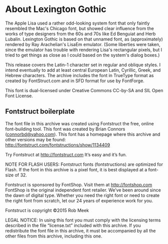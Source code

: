 About Lexington Gothic
======================

The Apple Lisa used a rather odd-looking system font that only faintly resembled the Mac's Chicago font, but showed clear influence from the works of type designers from the 60s and 70s like Ed Benguiat and Herb Lubalin. Lexington Gothic is based on that unnamed font, as (approximately) rendered by Ray Arachelian's LisaEm emulator. (Some liberties were taken, since the emulator has trouble with rendering Lisa's rectangular pixels, but I tried to get things as close as I could based on the system's dialog boxes.) 

This release covers the Latin-1 character set in regular and oblique styles. I intend eventually to add at least central European Latin, Cyrillic, Greek, and Hebrew characters. The archive includes the font in TrueType format as created by FontStruct.com and in SFD format for use by FontForge. 

This font is dual-licensed under Creative Commons CC-by-SA and SIL Open Font License. 

Fontstruct boilerplate
----------------------

The font file in this archive was created using Fontstruct the free, online
font-building tool.
This font was created by Brian Connors (connorbd@yahoo.com).
This font has a homepage where this archive and other versions may be found:
http://fontstruct.com/fontstructions/show/1134409

Try Fontstruct at http://fontstruct.com
It’s easy and it’s fun.

NOTE FOR FLASH USERS: Fontstruct fonts (fontstructions) are optimized for Flash.
If the font in this archive is a pixel font, it is best displayed at a font-size
of 32.

Fontstruct is sponsored by FontShop.
Visit them at http://fontshop.com
FontShop is the original independent font retailer. We’ve been around since
the dawn of digital type. Whether you need the right font or need to create the
right font from scratch, let our 24 years of experience work for you.

Fontstruct is copyright ©2015 Rob Meek

LEGAL NOTICE:
In using this font you must comply with the licensing terms described in the
file “license.txt” included with this archive.
If you redistribute the font file in this archive, it must be accompanied by all
the other files from this archive, including this one.
